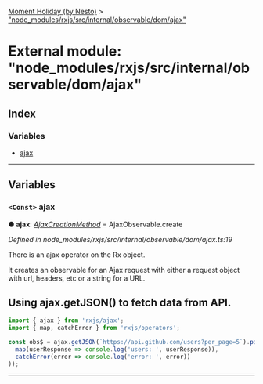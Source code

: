 [Moment Holiday (by Nesto)](../README.md) > ["node_modules/rxjs/src/internal/observable/dom/ajax"](../modules/_node_modules_rxjs_src_internal_observable_dom_ajax_.md)

# External module: "node_modules/rxjs/src/internal/observable/dom/ajax"

## Index

### Variables

* [ajax](_node_modules_rxjs_src_internal_observable_dom_ajax_.md#ajax)

---

## Variables

<a id="ajax"></a>

### `<Const>` ajax

**● ajax**: *[AjaxCreationMethod](../interfaces/_node_modules_rxjs_src_internal_observable_dom_ajaxobservable_.ajaxcreationmethod.md)* =  AjaxObservable.create

*Defined in node_modules/rxjs/src/internal/observable/dom/ajax.ts:19*

There is an ajax operator on the Rx object.

It creates an observable for an Ajax request with either a request object with url, headers, etc or a string for a URL.

Using ajax.getJSON() to fetch data from API.
--------------------------------------------

```javascript
import { ajax } from 'rxjs/ajax';
import { map, catchError } from 'rxjs/operators';

const obs$ = ajax.getJSON(`https://api.github.com/users?per_page=5`).pipe(
  map(userResponse => console.log('users: ', userResponse)),
  catchError(error => console.log('error: ', error))
));
```

___

